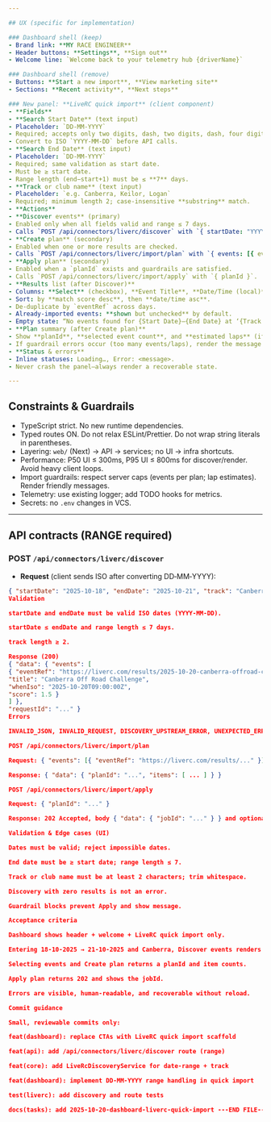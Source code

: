 ```yaml
---

## UX (specific for implementation)

### Dashboard shell (keep)
- Brand link: **MY RACE ENGINEER**
- Header buttons: **Settings**, **Sign out**
- Welcome line: `Welcome back to your telemetry hub {driverName}`

### Dashboard shell (remove)
- Buttons: **Start a new import**, **View marketing site**
- Sections: **Recent activity**, **Next steps**

### New panel: **LiveRC quick import** (client component)
- **Fields**
- **Search Start Date** (text input)
- Placeholder: `DD-MM-YYYY`
- Required; accepts only two digits, dash, two digits, dash, four digits; rejects impossible dates (incl. leap years).
- Convert to ISO `YYYY-MM-DD` before API calls.
- **Search End Date** (text input)
- Placeholder: `DD-MM-YYYY`
- Required; same validation as start date.
- Must be ≥ start date.
- Range length (end−start+1) must be ≤ **7** days.
- **Track or club name** (text input)
- Placeholder: `e.g. Canberra, Keilor, Logan`
- Required; minimum length 2; case‑insensitive **substring** match.
- **Actions**
- **Discover events** (primary)
- Enabled only when all fields valid and range ≤ 7 days.
- Calls `POST /api/connectors/liverc/discover` with `{ startDate: "YYYY-MM-DD", endDate: "YYYY-MM-DD", track: "...", limit: 40 }`.
- **Create plan** (secondary)
- Enabled when one or more results are checked.
- Calls `POST /api/connectors/liverc/import/plan` with `{ events: [{ eventRef }] }`.
- **Apply plan** (secondary)
- Enabled when a `planId` exists and guardrails are satisfied.
- Calls `POST /api/connectors/liverc/import/apply` with `{ planId }`.
- **Results list (after Discover)**
- Columns: **Select** (checkbox), **Event Title**, **Date/Time (local)**, **Link** (canonical LiveRC URL).
- Sort: by **match score desc**, then **date/time asc**.
- De‑duplicate by `eventRef` across days.
- Already‑imported events: **shown but unchecked** by default.
- Empty state: “No events found for {Start Date}–{End Date} at ‘{Track or club name}’.”
- **Plan summary (after Create plan)**
- Show **planId**, **selected event count**, and **estimated laps** (if provided per item).
- If guardrail errors occur (too many events/laps), render the message inline and keep **Apply** disabled.
- **Status & errors**
- Inline statuses: Loading…, Error: <message>.
- Never crash the panel—always render a recoverable state.

---
```


## Constraints & Guardrails

- TypeScript strict. No new runtime dependencies.
- Typed routes ON. Do not relax ESLint/Prettier. Do not wrap string literals in parentheses.
- Layering: `web/` (Next) → API → services; no UI → infra shortcuts.
- Performance: P50 UI ≤ 300ms, P95 UI ≤ 800ms for discover/render. Avoid heavy client loops.
- Import guardrails: respect server caps (events per plan; lap estimates). Render friendly messages.
- Telemetry: use existing logger; add TODO hooks for metrics.
- Secrets: no `.env` changes in VCS.

---

## API contracts (RANGE required)

### POST `/api/connectors/liverc/discover`

- **Request** (client sends ISO after converting DD‑MM‑YYYY):

```json
{ "startDate": "2025-10-18", "endDate": "2025-10-21", "track": "Canberra", "limit": 40 }
Validation

startDate and endDate must be valid ISO dates (YYYY‑MM‑DD).

startDate ≤ endDate and range length ≤ 7 days.

track length ≥ 2.

Response (200)
{ "data": { "events": [
{ "eventRef": "https://liverc.com/results/2025-10-20-canberra-offroad-challenge",
"title": "Canberra Off Road Challenge",
"whenIso": "2025-10-20T09:00:00Z",
"score": 1.5 }
] },
"requestId": "..." }
Errors

INVALID_JSON, INVALID_REQUEST, DISCOVERY_UPSTREAM_ERROR, UNEXPECTED_ERROR

POST /api/connectors/liverc/import/plan

Request: { "events": [{ "eventRef": "https://liverc.com/results/..." }] }

Response: { "data": { "planId": "...", "items": [ ... ] } }

POST /api/connectors/liverc/import/apply

Request: { "planId": "..." }

Response: 202 Accepted, body { "data": { "jobId": "..." } } and optional Location header.

Validation & Edge cases (UI)

Dates must be valid; reject impossible dates.

End date must be ≥ start date; range length ≤ 7.

Track or club name must be at least 2 characters; trim whitespace.

Discovery with zero results is not an error.

Guardrail blocks prevent Apply and show message.

Acceptance criteria

Dashboard shows header + welcome + LiveRC quick import only.

Entering 18-10-2025 → 21-10-2025 and Canberra, Discover events renders results (or clean empty state). The request payload contains ISO startDate/endDate.

Selecting events and Create plan returns a planId and item counts.

Apply plan returns 202 and shows the jobId.

Errors are visible, human‑readable, and recoverable without reload.

Commit guidance

Small, reviewable commits only:

feat(dashboard): replace CTAs with LiveRC quick import scaffold

feat(api): add /api/connectors/liverc/discover route (range)

feat(core): add LiveRcDiscoveryService for date-range + track

feat(dashboard): implement DD-MM-YYYY range handling in quick import

test(liverc): add discovery and route tests

docs(tasks): add 2025-10-20-dashboard-liverc-quick-import ---END FILE---
```

